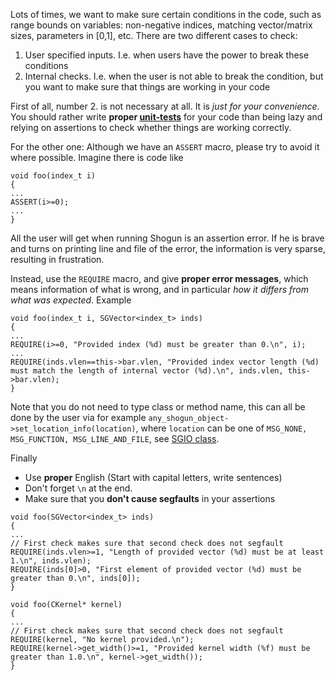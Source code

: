 Lots of times, we want to make sure certain conditions in the code, such as range bounds on variables: non-negative indices, matching vector/matrix sizes, parameters in [0,1], etc. There are two different cases to check:

1.  User specified inputs. I.e. when users have the power to break these conditions
2. Internal checks. I.e. when the user is not able to break the condition, but you want to make sure that things are working in your code

First of all, number 2. is not necessary at all. It is _just for your convenience_. You should rather write **proper [unit-tests](Unit-Testing)** for your code than being lazy and relying on assertions to check whether things are working correctly.

For the other one: Although we have an ```ASSERT``` macro, please try to avoid it where possible. Imagine there is code like
```
void foo(index_t i)
{
...
ASSERT(i>=0);
...
}
```
All the user will get when running Shogun is an assertion error. If he is brave and turns on printing line and file of the error, the information is very sparse, resulting in frustration.

Instead, use the ```REQUIRE``` macro, and give **proper error messages**, which means information of what is wrong, and in particular _how it differs from what was expected_. Example
```
void foo(index_t i, SGVector<index_t> inds)
{
...
REQUIRE(i>=0, "Provided index (%d) must be greater than 0.\n", i);
...
REQUIRE(inds.vlen==this->bar.vlen, "Provided index vector length (%d) must match the length of internal vector (%d).\n", inds.vlen, this->bar.vlen);
}
```

Note that you do not need to type class or method name, this can all be done by the user via for example ```any_shogun_object->set_location_info(location)```, where ```location``` can be one of ```MSG_NONE, MSG_FUNCTION, MSG_LINE_AND_FILE```, see [SGIO class](http://www.shogun-toolbox.org/doc/en/latest/classshogun_1_1SGIO.html).

Finally
* Use **proper** English (Start with capital letters, write sentences)
* Don't forget ```\n``` at the end.
* Make sure that you **don't cause segfaults** in your assertions

```
void foo(SGVector<index_t> inds)
{
...
// First check makes sure that second check does not segfault
REQUIRE(inds.vlen>=1, "Length of provided vector (%d) must be at least 1.\n", inds.vlen);
REQUIRE(inds[0]>0, "First element of provided vector (%d) must be greater than 0.\n", inds[0]);
}
```

```
void foo(CKernel* kernel)
{
...
// First check makes sure that second check does not segfault
REQUIRE(kernel, "No kernel provided.\n");
REQUIRE(kernel->get_width()>=1, "Provided kernel width (%f) must be greater than 1.0.\n", kernel->get_width());
}
```
